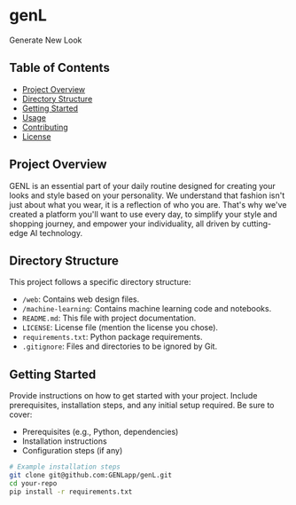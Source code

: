 # genL
Generate New Look

## Table of Contents

- [Project Overview](#project-overview)
- [Directory Structure](#directory-structure)
- [Getting Started](#getting-started)
- [Usage](#usage)
- [Contributing](#contributing)
- [License](#license)

## Project Overview

GENL is an essential part of your daily routine designed for creating your looks and style based on your personality. 
We understand that fashion isn't just about what you wear, it is a reflection of who you are. 
That's why we've created a platform you'll want to use every day, to simplify your style and shopping journey, and empower your individuality, all driven by cutting-edge AI technology.

## Directory Structure

This project follows a specific directory structure:


- `/web`: Contains web design files.
- `/machine-learning`: Contains machine learning code and notebooks.
- `README.md`: This file with project documentation.
- `LICENSE`: License file (mention the license you chose).
- `requirements.txt`: Python package requirements.
- `.gitignore`: Files and directories to be ignored by Git.

## Getting Started

Provide instructions on how to get started with your project. Include prerequisites, installation steps, and any initial setup required. Be sure to cover:

- Prerequisites (e.g., Python, dependencies)
- Installation instructions
- Configuration steps (if any)

```bash
# Example installation steps
git clone git@github.com:GENLapp/genL.git
cd your-repo
pip install -r requirements.txt


